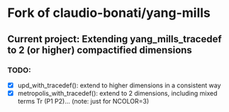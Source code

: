 # Fork of claudio-bonati/yang-mills
## Current project: Extending yang\_mills\_tracedef to 2 (or higher) compactified dimensions
### TODO:
- [x] upd\_with\_tracedef(): extend to higher dimensions in a consistent way
- [x] metropolis\_with\_tracedef(): extend to 2 dimensions, including mixed terms Tr (P1 P2)... (note: just for NCOLOR=3)
